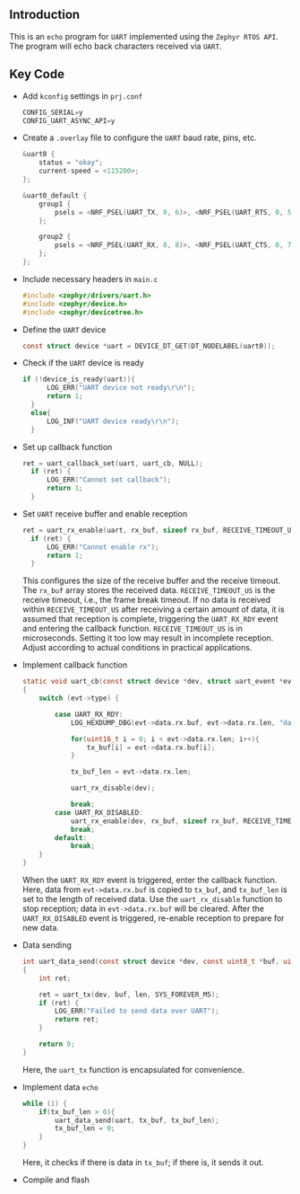 ## Introduction
This is an `echo` program for `UART` implemented using the `Zephyr RTOS API`. The program will echo back characters received via `UART`.

## Key Code
* Add `kconfig` settings in `prj.conf`
    ```c
    CONFIG_SERIAL=y
    CONFIG_UART_ASYNC_API=y
    ```

* Create a `.overlay` file to configure the `UART` baud rate, pins, etc.
    ```c
    &uart0 {
        status = "okay";
        current-speed = <115200>;
    };

    &uart0_default {
        group1 {
            psels = <NRF_PSEL(UART_TX, 0, 6)>, <NRF_PSEL(UART_RTS, 0, 5)>;
        };

        group2 {
            psels = <NRF_PSEL(UART_RX, 0, 8)>, <NRF_PSEL(UART_CTS, 0, 7)>;
        };
    };
    ```

* Include necessary headers in `main.c`
    ```c
    #include <zephyr/drivers/uart.h>
    #include <zephyr/device.h>
    #include <zephyr/devicetree.h>
    ```

* Define the `UART` device
    ```c
    const struct device *uart = DEVICE_DT_GET(DT_NODELABEL(uart0));
    ```

* Check if the `UART` device is ready
  ```c
  if (!device_is_ready(uart)){
        LOG_ERR("UART device not ready\r\n");
        return 1;
    }
    else{
        LOG_INF("UART device ready\r\n");
    }
  ```

* Set up callback function
  ```c
  ret = uart_callback_set(uart, uart_cb, NULL);
    if (ret) {
        LOG_ERR("Cannot set callback");
        return 1;
    }
  ```

* Set `UART` receive buffer and enable reception
  ```c
  ret = uart_rx_enable(uart, rx_buf, sizeof rx_buf, RECEIVE_TIMEOUT_US);
    if (ret) {
        LOG_ERR("Cannot enable rx");
        return 1;
    }
  ```
  This configures the size of the receive buffer and the receive timeout. The `rx_buf` array stores the received data. `RECEIVE_TIMEOUT_US` is the receive timeout, i.e., the frame break timeout. If no data is received within `RECEIVE_TIMEOUT_US` after receiving a certain amount of data, it is assumed that reception is complete, triggering the `UART_RX_RDY` event and entering the callback function. `RECEIVE_TIMEOUT_US` is in microseconds. Setting it too low may result in incomplete reception. Adjust according to actual conditions in practical applications.

* Implement callback function
    ```c
    static void uart_cb(const struct device *dev, struct uart_event *evt, void *user_data)
    {
        switch (evt->type) {

            case UART_RX_RDY:
                LOG_HEXDUMP_DBG(evt->data.rx.buf, evt->data.rx.len, "data: ");

                for(uint16_t i = 0; i < evt->data.rx.len; i++){
                    tx_buf[i] = evt->data.rx.buf[i];
                }

                tx_buf_len = evt->data.rx.len;

                uart_rx_disable(dev);

                break;
            case UART_RX_DISABLED:
                uart_rx_enable(dev, rx_buf, sizeof rx_buf, RECEIVE_TIMEOUT_US);
                break;
            default:
                break;
        }
    }
    ```
    When the `UART_RX_RDY` event is triggered, enter the callback function. Here, data from `evt->data.rx.buf` is copied to `tx_buf`, and `tx_buf_len` is set to the length of received data. Use the `uart_rx_disable` function to stop reception; data in `evt->data.rx.buf` will be cleared. After the `UART_RX_DISABLED` event is triggered, re-enable reception to prepare for new data.

* Data sending
    ```c
    int uart_data_send(const struct device *dev, const uint8_t *buf, uint8_t len)
    {
        int ret;

        ret = uart_tx(dev, buf, len, SYS_FOREVER_MS);
        if (ret) {
            LOG_ERR("Failed to send data over UART");
            return ret;
        }

        return 0;
    }
    ```
    Here, the `uart_tx` function is encapsulated for convenience.

* Implement data `echo`
    ```c
    while (1) {
        if(tx_buf_len > 0){
            uart_data_send(uart, tx_buf, tx_buf_len);
            tx_buf_len = 0;
        }
    }
    ```
    Here, it checks if there is data in `tx_buf`; if there is, it sends it out.

* Compile and flash